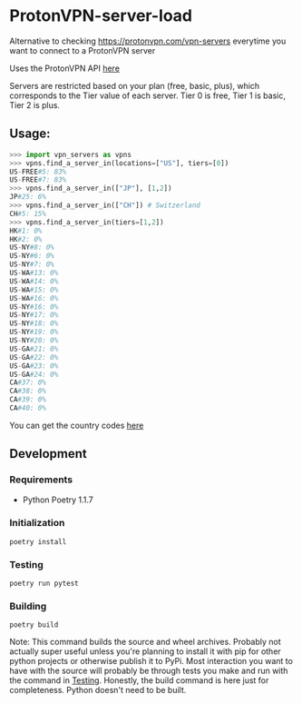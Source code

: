 # ProtonVPN-server-load

Alternative to checking https://protonvpn.com/vpn-servers everytime you want to connect to a ProtonVPN server

Uses the ProtonVPN API [here](https://api.protonmail.ch/vpn/logicals)

Servers are restricted based on your plan (free, basic, plus), which corresponds to the Tier value of each server. Tier 0 is free, Tier 1 is basic, Tier 2 is plus.

## Usage:

```py
>>> import vpn_servers as vpns
>>> vpns.find_a_server_in(locations=["US"], tiers=[0])
US-FREE#5: 83%
US-FREE#7: 83%
>>> vpns.find_a_server_in(["JP"], [1,2])
JP#25: 6%
>>> vpns.find_a_server_in(["CH"]) # Switzerland
CH#5: 15%
>>> vpns.find_a_server_in(tiers=[1,2])
HK#1: 0%
HK#2: 0%
US-NY#8: 0%
US-NY#6: 0%
US-NY#7: 0%
US-WA#13: 0%
US-WA#14: 0%
US-WA#15: 0%
US-WA#16: 0%
US-NY#16: 0%
US-NY#17: 0%
US-NY#18: 0%
US-NY#19: 0%
US-NY#20: 0%
US-GA#21: 0%
US-GA#22: 0%
US-GA#23: 0%
US-GA#24: 0%
CA#37: 0%
CA#38: 0%
CA#39: 0%
CA#40: 0%
```

You can get the country codes [here](https://protonvpn.com/vpn-servers)

## Development
### Requirements
- Python Poetry 1.1.7
### Initialization
`poetry install`
### Testing
`poetry run pytest`
### Building
`poetry build`


Note: This command builds the source and wheel archives. Probably not actually super useful unless you're planning to install it with pip for other python projects or otherwise publish it to PyPi. Most interaction you want to have with the source will probably be through tests you make and run with the command in [Testing](#testing). Honestly, the build command is here just for completeness. Python doesn't need to be built.

